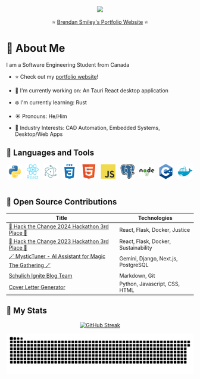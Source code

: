 <div id="header" align="center">
  <img src="https://media.giphy.com/media/xTiN0E03sgnvms9Uli/giphy.gif" width="100"/>
  <div>
<!--   <img src="https://komarev.com/ghpvc/?username=b-smiley&style=flat-square&color=yellow" alt="profile view"/> -->
  
  :star: [Brendan Smiley's Portfolio Website](https://b-smiley.github.io/) :star:
  </div>

</div>

# :notebook: About Me

I am a Software Engineering Student from Canada

- :star: Check out my
  [portfolio website](https://b-smiley.github.io/)!

- :seedling: I'm currently working on: An Tauri React desktop application
- :snowflake: I'm currently learning: Rust
- :sunny: Pronouns: He/Him
- :ocean: Industry Interests: CAD Automation, Embedded Systems, Desktop/Web Apps

## :nut_and_bolt: Languages and Tools

<div align="center">
  <img src="https://github.com/devicons/devicon/blob/master/icons/python/python-original.svg" title="Python" alt="Python" width="40" height="40"/>&nbsp;
  <img src="https://github.com/devicons/devicon/blob/master/icons/react/react-original-wordmark.svg" title="React" alt="React" width="40" height="40"/>&nbsp;
  <img src="https://github.com/devicons/devicon/blob/master/icons/electron/electron-original.svg" title="Electron" alt="Electron" width="40" height="40"/>
  &nbsp;
  <img src="https://github.com/devicons/devicon/blob/master/icons/css3/css3-plain-wordmark.svg"  title="CSS3" alt="CSS" width="40" height="40"/>
  &nbsp;
  <img src="https://github.com/devicons/devicon/blob/master/icons/html5/html5-original.svg" title="HTML5" alt="HTML" width="40" height="40"/>
  &nbsp;
  <img src="https://github.com/devicons/devicon/blob/master/icons/javascript/javascript-original.svg" title="JavaScript" alt="JavaScript" width="40" height="40"/>
  &nbsp;
  <img src="https://github.com/devicons/devicon/blob/master/icons/postgresql/postgresql-original.svg" title="Postgres SQL"  alt="MySQL" width="40" height="40"/>
  &nbsp;
  <img src="https://github.com/devicons/devicon/blob/master/icons/nodejs/nodejs-original-wordmark.svg" title="NodeJS" alt="NodeJS" width="40" height="40"/>
  &nbsp;
  <img src="https://github.com/devicons/devicon/blob/master/icons/cplusplus/cplusplus-original.svg" title="C++" alt="C++" width="40" height="40"/>
  &nbsp;
  <img src="https://github.com/devicons/devicon/blob/master/icons/docker/docker-plain.svg" title="Docker" alt="Docker" width="40" height="40"/>
  &nbsp;
</div>

## :penguin: Open Source Contributions

<div align="center">
  
|Title | Technologies|
|--|--|
|[🥉 Hack the Change 2024 Hackathon 3rd Place 🥉](https://github.com/b-smiley/read-back-app)|React, Flask, Docker, Justice|
|[🥉 Hack the Change 2023 Hackathon 3rd Place 🥉](https://github.com/b-smiley/Hack-The-Change-2023-Untitle-Teamname)|React, Flask, Docker, Sustainability|
|[🪄 MysticTuner - AI Assistant for Magic The Gathering 🪄](https://github.com/MTG-Deck-Aid)|Gemini, Django, Next.js, PostgreSQL|
|[Schulich Ignite Blog Team](https://github.com/Schulich-Ignite/website)|Markdown, Git|
|[Cover Letter Generator](https://github.com/b-smiley/Cover-Letter-Generator)|Python, Javascript, CSS, HTML|
</div>

## :revolving_hearts: My Stats

<div align="center">

[![GitHub Streak](http://github-readme-streak-stats.herokuapp.com?user=b-smiley&theme=dark&background=000000)](https://git.io/streak-stats)

<!-- https://raw.githubusercontent.com/<github_user>/<repository>/<target_branch>/<file> -->
<picture>
  <source media="(prefers-color-scheme: dark)" srcset="https://raw.githubusercontent.com/b-smiley/b-smiley/output/github-contribution-grid-snake-dark.svg">
  <source media="(prefers-color-scheme: light)" srcset="https://raw.githubusercontent.com/b-smiley/b-smiley/output/github-contribution-grid-snake.svg">
  <img alt="github contribution grid snake animation" src="https://raw.githubusercontent.com/b-smiley/b-smiley/output/github-contribution-grid-snake.svg">
</picture>
</div>

